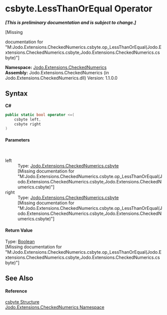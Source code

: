 # csbyte.LessThanOrEqual Operator 
 _**\[This is preliminary documentation and is subject to change.\]**_

\[Missing <summary> documentation for "M:Jodo.Extensions.CheckedNumerics.csbyte.op_LessThanOrEqual(Jodo.Extensions.CheckedNumerics.csbyte,Jodo.Extensions.CheckedNumerics.csbyte)"\]

**Namespace:**&nbsp;<a href="N_Jodo_Extensions_CheckedNumerics">Jodo.Extensions.CheckedNumerics</a><br />**Assembly:**&nbsp;Jodo.Extensions.CheckedNumerics (in Jodo.Extensions.CheckedNumerics.dll) Version: 1.1.0.0

## Syntax

**C#**<br />
``` C#
public static bool operator <=(
	csbyte left,
	csbyte right
)
```


#### Parameters
&nbsp;<dl><dt>left</dt><dd>Type: <a href="T_Jodo_Extensions_CheckedNumerics_csbyte">Jodo.Extensions.CheckedNumerics.csbyte</a><br />\[Missing <param name="left"/> documentation for "M:Jodo.Extensions.CheckedNumerics.csbyte.op_LessThanOrEqual(Jodo.Extensions.CheckedNumerics.csbyte,Jodo.Extensions.CheckedNumerics.csbyte)"\]</dd><dt>right</dt><dd>Type: <a href="T_Jodo_Extensions_CheckedNumerics_csbyte">Jodo.Extensions.CheckedNumerics.csbyte</a><br />\[Missing <param name="right"/> documentation for "M:Jodo.Extensions.CheckedNumerics.csbyte.op_LessThanOrEqual(Jodo.Extensions.CheckedNumerics.csbyte,Jodo.Extensions.CheckedNumerics.csbyte)"\]</dd></dl>

#### Return Value
Type: <a href="https://docs.microsoft.com/dotnet/api/system.boolean" target="_blank" rel="noopener noreferrer">Boolean</a><br />\[Missing <returns> documentation for "M:Jodo.Extensions.CheckedNumerics.csbyte.op_LessThanOrEqual(Jodo.Extensions.CheckedNumerics.csbyte,Jodo.Extensions.CheckedNumerics.csbyte)"\]

## See Also


#### Reference
<a href="T_Jodo_Extensions_CheckedNumerics_csbyte">csbyte Structure</a><br /><a href="N_Jodo_Extensions_CheckedNumerics">Jodo.Extensions.CheckedNumerics Namespace</a><br />